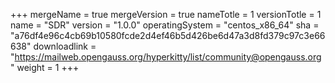 +++
mergeName = true
mergeVersion = true
nameTotle = 1
versionTotle = 1
name = "SDR"
version = "1.0.0"
operatingSystem = "centos_x86_64"
sha = "a76df4e96c4cb69b10580fcde2d4ef46b5d426be6d47a3d8fd379c97c3e66638"
downloadlink = "https://mailweb.opengauss.org/hyperkitty/list/community@opengauss.org"
weight =  1
+++